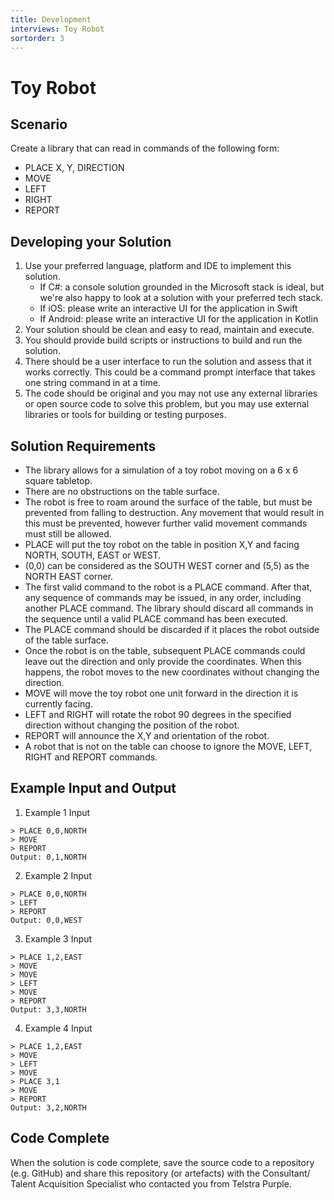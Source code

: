 ```yaml
---
title: Development
interviews: Toy Robot
sortorder: 3
---
```


# Toy Robot

## Scenario

Create a library that can read in commands of the following form:

- PLACE X, Y, DIRECTION
- MOVE
- LEFT
- RIGHT
- REPORT

## Developing your Solution

1. Use your preferred language, platform and IDE to implement this solution.
   - If C#: a console solution grounded in the Microsoft stack is ideal, but we're also happy to look at a solution with your preferred tech stack.
   - If iOS: please write an interactive UI for the application in Swift
   - If Android: please write an interactive UI for the application in Kotlin
2. Your solution should be clean and easy to read, maintain and execute.
3. You should provide build scripts or instructions to build and run the solution.
4. There should be a user interface to run the solution and assess that it works correctly. This could be a command prompt interface that takes one string command in at a time.
5. The code should be original and you may not use any external libraries or open source code to solve this problem, but you may use external libraries or tools for building or testing purposes.

## Solution Requirements

- The library allows for a simulation of a toy robot moving on a 6 x 6 square tabletop.
- There are no obstructions on the table surface.
- The robot is free to roam around the surface of the table, but must be prevented from falling to destruction. Any movement that would result in this must be prevented, however further valid movement commands must still be allowed.
- PLACE will put the toy robot on the table in position X,Y and facing NORTH, SOUTH, EAST or WEST.
- (0,0) can be considered as the SOUTH WEST corner and (5,5) as the NORTH EAST corner.
- The first valid command to the robot is a PLACE command. After that, any sequence of commands may be issued, in any order, including another PLACE command. The library should discard all commands in the sequence until a valid PLACE command has been executed.
- The PLACE command should be discarded if it places the robot outside of the table surface.
- Once the robot is on the table, subsequent PLACE commands could leave out the direction and only provide the coordinates. When this happens, the robot moves to the new coordinates without changing the direction.
- MOVE will move the toy robot one unit forward in the direction it is currently facing.
- LEFT and RIGHT will rotate the robot 90 degrees in the specified direction without changing the position of the robot.
- REPORT will announce the X,Y and orientation of the robot.
- A robot that is not on the table can choose to ignore the MOVE, LEFT, RIGHT and REPORT commands.

## Example Input and Output

1. Example 1 Input
``` 
> PLACE 0,0,NORTH
> MOVE
> REPORT
Output: 0,1,NORTH
```

2. Example 2 Input
```
> PLACE 0,0,NORTH
> LEFT
> REPORT
Output: 0,0,WEST
```

3. Example 3 Input
```
> PLACE 1,2,EAST
> MOVE
> MOVE
> LEFT
> MOVE
> REPORT
Output: 3,3,NORTH
```

4. Example 4 Input
```
> PLACE 1,2,EAST
> MOVE
> LEFT
> MOVE
> PLACE 3,1
> MOVE
> REPORT
Output: 3,2,NORTH
```

## Code Complete

When the solution is code complete, save the source code to a repository (e.g. GitHub) and share this repository (or artefacts) with the Consultant/ Talent Acquisition Specialist who contacted you from Telstra Purple.
